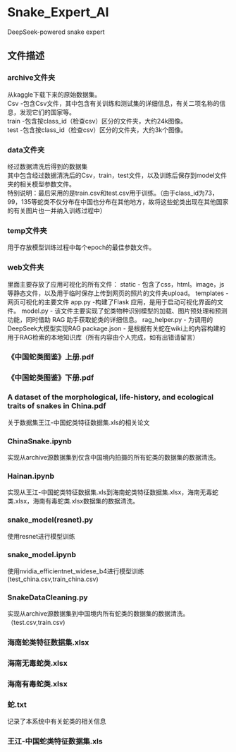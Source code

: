 # Snake_Expert_AI
DeepSeek-powered snake expert

## 文件描述
### archive文件夹
从kaggle下载下来的原始数据集。<br>
Csv -包含Csv文件，其中包含有关训练和测试集的详细信息，有关二项名称的信息，发现它们的国家等。<br>
train -包含按class_id（检查csv）区分的文件夹，大约24k图像。<br>
test -包含按class_id（检查csv）区分的文件夹，大约3k个图像。<br>
### data文件夹
经过数据清洗后得到的数据集<br>
其中包含经过数据清洗后的Csv，train，test文件，以及训练后保存到model文件夹的相关模型参数文件。<br>
特别说明：最后采用的是train.csv和test.csv用于训练。（由于class_id为73，99，135等蛇类不仅分布在中国也分布在其他地方，故将这些蛇类出现在其他国家的有关图片也一并纳入训练过程中）
### temp文件夹
用于存放模型训练过程中每个epoch的最佳参数文件。
### web文件夹
里面主要存放了应用可视化的所有文件：
static - 包含了css，html。image，js等静态文件，以及用于临时保存上传到网页的照片的文件夹upload。
templates - 网页可视化的主要文件
app.py -构建了Flask 应用，是用于启动可视化界面的文件。
model.py - 该文件主要实现了蛇类物种识别模型的加载、图片预处理和预测功能，同时借助 RAG 助手获取蛇类的详细信息。
rag_helper.py - 为调用的DeepSeek大模型实现RAG
package.json - 是根据有关蛇在wiki上的内容构建的用于RAG检索的本地知识库（所有内容由个人完成，如有出错请留言）
### 《中国蛇类图鉴》上册.pdf
### 《中国蛇类图鉴》下册.pdf
### A dataset of the morphological, life-history, and ecological traits of snakes in China.pdf
关于数据集王江-中国蛇类特征数据集.xls的相关论文
### ChinaSnake.ipynb
实现从archive源数据集到仅含中国境内拍摄的所有蛇类的数据集的数据清洗。
### Hainan.ipynb
实现从王江-中国蛇类特征数据集.xls到海南蛇类特征数据集.xlsx，海南无毒蛇类.xlsx，海南有毒蛇类.xlsx数据集的数据清洗。
### snake_model(resnet).py
使用resnet进行模型训练
### snake_model.ipynb
使用nvidia_efficientnet_widese_b4进行模型训练(test_china.csv,train_china.csv)
### SnakeDataCleaning.py
实现从archive源数据集到中国境内所有蛇类的数据集的数据清洗。（test.csv,train.csv)
### 海南蛇类特征数据集.xlsx
### 海南无毒蛇类.xlsx
### 海南有毒蛇类.xlsx
### 蛇.txt
记录了本系统中有关蛇类的相关信息
### 王江-中国蛇类特征数据集.xls

##
